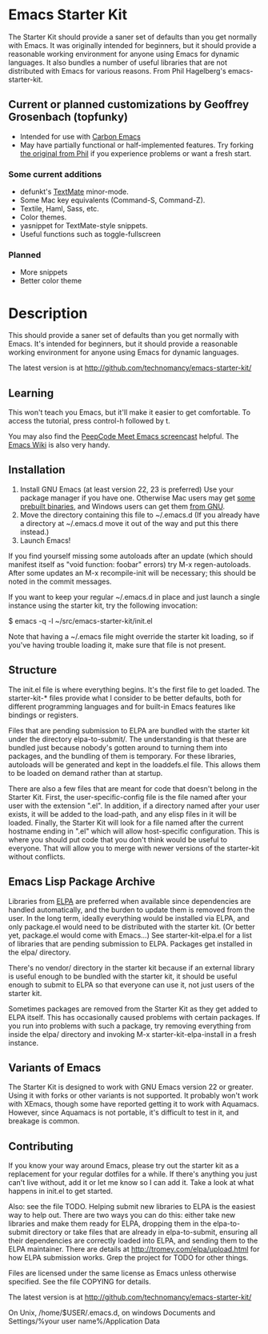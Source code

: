 # Emacs Starter Kit

The Starter Kit should provide a saner set of defaults than you get
normally with Emacs. It was originally intended for beginners, but it
should provide a reasonable working environment for anyone using Emacs
for dynamic languages. It also bundles a number of useful libraries
that are not distributed with Emacs for various reasons.
From Phil Hagelberg's emacs-starter-kit.

## Current or planned customizations by Geoffrey Grosenbach (topfunky)

* Intended for use with [Carbon Emacs](http://www.google.com/search?hl=en-US&q=carbon+emacs&rls=0.4&client=stainless&ie=UTF-8)
* May have partially functional or half-implemented features. Try forking [the original from Phil](http://github.com/technomancy/emacs-starter-kit/tree/master) if you experience problems or want a fresh start.

### Some current additions

* defunkt's [TextMate](http://github.com/defunkt/textmate.el/tree/master) minor-mode.
* Some Mac key equivalents (Command-S, Command-Z).
* Textile, Haml, Sass, etc.
* Color themes.
* yasnippet for TextMate-style snippets.
* Useful functions such as toggle-fullscreen

### Planned

* More snippets
* Better color theme

# Description

This should provide a saner set of defaults than you get normally with
Emacs. It's intended for beginners, but it should provide a reasonable
working environment for anyone using Emacs for dynamic languages.

The latest version is at http://github.com/technomancy/emacs-starter-kit/

## Learning

This won't teach you Emacs, but it'll make it easier to get
comfortable. To access the tutorial, press control-h followed by t.

You may also find the [PeepCode Meet Emacs
screencast](http://peepcode.com/products/meet-emacs) helpful. The
[Emacs Wiki](http://emacswiki.org) is also very handy.

## Installation

1. Install GNU Emacs (at least version 22, 23 is preferred)
   Use your package manager if you have one.
   Otherwise Mac users may get [some prebuilt binaries](http://emacsformacosx.com/), and
   Windows users can get them [from GNU](http://ftp.gnu.org/pub/gnu/emacs/windows/emacs-23.1-bin-i386.zip).
2. Move the directory containing this file to ~/.emacs.d
   (If you already have a directory at ~/.emacs.d move it out of the
   way and put this there instead.)
3. Launch Emacs!

If you find yourself missing some autoloads after an update (which
should manifest itself as "void function: foobar" errors) try M-x
regen-autoloads. After some updates an M-x recompile-init will be
necessary; this should be noted in the commit messages.

If you want to keep your regular ~/.emacs.d in place and just launch a
single instance using the starter kit, try the following invocation:

  $ emacs -q -l ~/src/emacs-starter-kit/init.el

Note that having a ~/.emacs file might override the starter kit
loading, so if you've having trouble loading it, make sure that file
is not present.

## Structure

The init.el file is where everything begins. It's the first file to
get loaded. The starter-kit-* files provide what I consider to be
better defaults, both for different programming languages and for
built-in Emacs features like bindings or registers.

Files that are pending submission to ELPA are bundled with the starter
kit under the directory elpa-to-submit/. The understanding is that
these are bundled just because nobody's gotten around to turning them
into packages, and the bundling of them is temporary. For these
libraries, autoloads will be generated and kept in the loaddefs.el
file. This allows them to be loaded on demand rather than at startup.

There are also a few files that are meant for code that doesn't belong
in the Starter Kit. First, the user-specific-config file is the file
named after your user with the extension ".el". In addition, if a
directory named after your user exists, it will be added to the
load-path, and any elisp files in it will be loaded. Finally, the
Starter Kit will look for a file named after the current hostname
ending in ".el" which will allow host-specific configuration. This is
where you should put code that you don't think would be useful to
everyone. That will allow you to merge with newer versions of the
starter-kit without conflicts.

## Emacs Lisp Package Archive

Libraries from [ELPA](http://tromey.com/elpa) are preferred when
available since dependencies are handled automatically, and the burden
to update them is removed from the user. In the long term, ideally
everything would be installed via ELPA, and only package.el would need
to be distributed with the starter kit. (Or better yet, package.el
would come with Emacs...) See starter-kit-elpa.el for a list of
libraries that are pending submission to ELPA. Packages get installed
in the elpa/ directory.

There's no vendor/ directory in the starter kit because if an external
library is useful enough to be bundled with the starter kit, it should
be useful enough to submit to ELPA so that everyone can use it, not
just users of the starter kit.

Sometimes packages are removed from the Starter Kit as they get added
to ELPA itself. This has occasionally caused problems with certain
packages. If you run into problems with such a package, try removing
everything from inside the elpa/ directory and invoking M-x
starter-kit-elpa-install in a fresh instance.

## Variants of Emacs

The Starter Kit is designed to work with GNU Emacs version 22 or
greater. Using it with forks or other variants is not supported. It
probably won't work with XEmacs, though some have reported getting it
to work with Aquamacs. However, since Aquamacs is not portable,
it's difficult to test in it, and breakage is common.

## Contributing

If you know your way around Emacs, please try out the starter kit as a
replacement for your regular dotfiles for a while. If there's anything
you just can't live without, add it or let me know so I can add
it. Take a look at what happens in init.el to get started.

Also: see the file TODO. Helping submit new libraries to ELPA is the
easiest way to help out. There are two ways you can do this: either
take new libraries and make them ready for ELPA, dropping them in the
elpa-to-submit directory or take files that are already in
elpa-to-submit, ensuring all their dependencies are correctly loaded
into ELPA, and sending them to the ELPA maintainer. There are details
at http://tromey.com/elpa/upload.html for how ELPA submission
works. Grep the project for TODO for other things.

Files are licensed under the same license as Emacs unless otherwise
specified. See the file COPYING for details.

The latest version is at http://github.com/technomancy/emacs-starter-kit/

On Unix, /home/$USER/.emacs.d, on windows Documents and Settings/%your
user name%/Application Data
